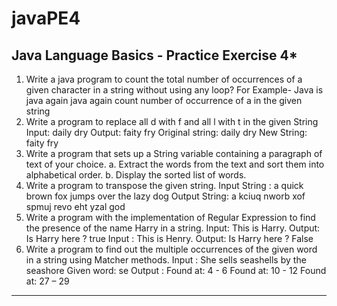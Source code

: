 # javaPE4

**********Java Language Basics - Practice Exercise 4*********** 
---------------------------------------------------------------------------------------------------- 
1. Write a java program to count the total number of occurrences of a given character in a string without using any loop? 
For Example- Java is java again java again count number of occurrence of a in the given string 
2. Write a program to replace all d with f and all l with t in the given String Input: daily dry Output: faity fry Original string: daily dry New String: faity fry 
3. Write a program that sets up a String variable containing a paragraph of text of your choice. a. Extract the words from the text and sort them into alphabetical order. b. Display the sorted list of words. 
4. Write a program to transpose the given string. 
Input String : a quick brown fox jumps over the lazy dog Output String: a kciuq nworb xof spmuj revo eht yzal god 
5. Write a program with the implementation of Regular Expression to find the presence of the name Harry in a string. 
Input: This is Harry. Output: Is Harry here ? true Input : This is Henry. Output: Is Harry here ? False 
6. Write a program to find out the multiple occurrences of the given word in a string using Matcher methods. 
Input : She sells seashells by the seashore Given word: se Output : 
Found at: 4 - 6 
Found at: 10 - 12 Found at: 27 – 29 
------------------------------------------------------------------------------------------------------------------------------------- 

